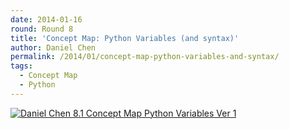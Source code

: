```yaml
---
date: 2014-01-16
round: Round 8
title: 'Concept Map: Python Variables (and syntax)'
author: Daniel Chen
permalink: /2014/01/concept-map-python-variables-and-syntax/
tags:
  - Concept Map
  - Python
---
```

[<img class="size-full wp-image-5485" alt="Daniel Chen 8.1 Concept Map Python Variables Ver 1" src="/training-course/uploads/2014/01/page1.png" />][1]

 [1]: /training-course/uploads/2014/01/page1.png
